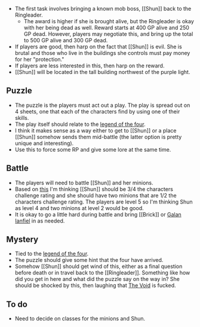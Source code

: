 * The first task involves bringing a known mob boss, [[Shun]] back to the Ringleader.
	* The award is higher if she is brought alive, but the Ringleader is okay with her being dead as well. Reward starts at 400 GP alive and 250 GP dead. However, players may negotiate this, and bring up the total to 500 GP alive and 300 GP dead.
* If players are good, then harp on the fact that [[Shun]] is evil. She is brutal and those who live in the buildings she controls must pay money for her "protection."
* If players are less interested in this, then harp on the reward. 
* [[Shun]] will be located in the tall building northwest of the purple light.

## Puzzle
* The puzzle is the players must act out a play. The play is spread out on 4 sheets, one that each of the characters find by using one of their skills.
* The play itself should relate to the [legend of the four](Legend_of_the_four).
* I think it makes sense as a way either to get to [[Shun]] or a place [[Shun]] somehow sends them mid-battle (the latter option is pretty unique and interesting). 
* Use this to force some RP and give some lore at the same time.

## Battle
* The players will need to battle [[Shun]] and her minions. 
* Based on [this](https://www.dndbeyond.com/posts/194-a-new-dms-guide-for-building-combat-encounters) I'm thinking [[Shun]] should be 3/4 the characters challenge rating and she should have two minions that are 1/2 the characters challenge rating. The players are level 5 so I'm thinking Shun as level 4 and two minions at level 2 would be good.
* It is okay to go a little hard during battle and bring [[Brick]] or [Galan Ianfiel](Galan_Ianfiel) in as needed.

## Mystery
* Tied to the [legend of the four](Legend_of_the_four).
* The puzzle should give some hint that the four have arrived.
* Somehow [[Shun]] should get wind of this, either as a final question before death or in travel back to the [[Ringleader]]. Something like how did you get in here and what did the puzzle say on the way in? She should be shocked by this, then laughing that [The Void](The_Void) is fucked.

## To do
* Need to decide on classes for the minions and Shun.
